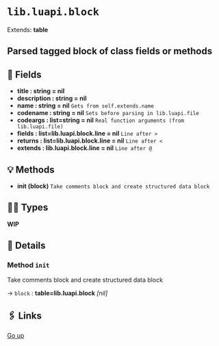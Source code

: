# `lib.luapi.block`

Extends: **table**

## Parsed tagged block of class fields or methods

## 📜 Fields

+ **title : string = nil**
+ **description : string = nil**
+ **name : string = nil**
  `Gets from self.extends.name`
+ **codename : string = nil**
  `Sets before parsing in lib.luapi.file`
+ **codeargs : list=string = nil**
  `Real function arguments (from lib.luapi.file)`
+ **fields : list=lib.luapi.block.line = nil**
  `Line after >`
+ **returns : list=lib.luapi.block.line = nil**
  `Line after <`
+ **extends : lib.luapi.block.line = nil**
  `Line after @`

## 💡 Methods

+ **init (block)**
  `Take comments block and create structured data block`

## 👨‍👦 Types

**WIP**

## 🧩 Details

### Method `init`

Take comments block and create structured data block

→ `block` : **table=lib.luapi.block** _[nil]_

## 🖇️ Links

[Go up](..)
